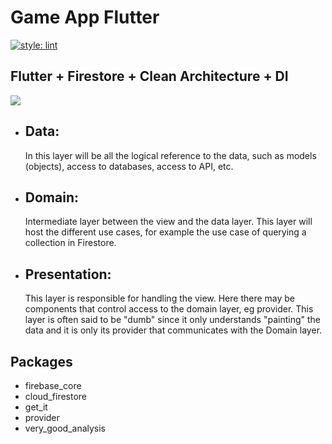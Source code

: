 # Game App Flutter

[![style: lint](https://img.shields.io/badge/style-lint-4BC0F5.svg)](https://pub.dev/packages/lint)

## Flutter + Firestore + Clean Architecture + DI

![](https://miro.medium.com/max/920/1*u9jx_nAEHzeS-YI1T0a4MA.png)

- ## Data:

  In this layer will be all the logical reference to the data, such as models (objects), access to databases, access to API, etc.

- ## Domain:

  Intermediate layer between the view and the data layer. This layer will host the different use cases, for example the use case of querying a collection in Firestore.

- ## Presentation:
  This layer is responsible for handling the view. Here there may be components that control access to the domain layer, eg provider. This layer is often said to be "dumb" since it only understands "painting" the data and it is only its provider that communicates with the Domain layer.

## Packages

- firebase_core
- cloud_firestore
- get_it
- provider
- very_good_analysis
